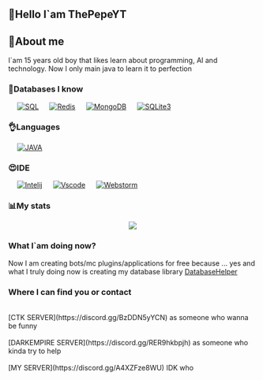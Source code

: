 ## 👋Hello I`am ThePepeYT

## 💁About me
I`am 15 years old boy that likes learn about programming, AI and technology.
Now I only main java to learn it to perfection 

### 📙Databases I know

<p align="left">
  &emsp;
    <a href="https://www.heroku.com/"><img alt="SQL" src="https://img.shields.io/static/v1?label=&message=MySQL(forks)&color=blue"></a>
  &emsp;
    <a href="https://www.heroku.com/"><img alt="Redis" src="https://img.shields.io/static/v1?label=&message=Redis&color=red"></a>  
   &emsp;
   <a href="https://www.heroku.com/"><img alt="MongoDB" src="https://img.shields.io/static/v1?label=&message=MongoDB&color=green"></a>
    &emsp;
      <a href="https://www.heroku.com/"><img alt="SQLite3" src="https://img.shields.io/static/v1?label=&message=SQLite3&color=orange"></a>
 </p>

### 👌Languages
<p align="left">
  &emsp;
    <a href="https://www.heroku.com/"><img alt="JAVA" src="https://img.shields.io/static/v1?label=&message=Java&color=red"></a>
 </p>


### 😍IDE

<p align="left">
  &emsp;
    <a href="https://www.heroku.com/"><img alt="Intelij" src="https://img.shields.io/static/v1?label=&message=Intellij&color=red"></a>
  &emsp;
    <a href="https://www.heroku.com/"><img alt="Vscode" src="https://img.shields.io/static/v1?label=&message=Vscode&color=blue"></a>  
   &emsp;
   <a href="https://www.heroku.com/"><img alt="Webstorm" src="https://img.shields.io/static/v1?label=&message=Webstorm&color=green"></a>  
 </p>

### 📊My stats
<p align="center"><img src="https://github-profile-trophy.vercel.app/?username=ThePepeYT&theme=onedark&margin-w=5&margin-h=5&no-bg=false"></p>

### What I`am doing now?
Now I am creating bots/mc plugins/applications for free because ... yes
and what I truly doing now is creating my database library [DatabaseHelper](https://github.com/ThePepeYT/databasehelper/)

### Where I can find you or contact
<br>
[CTK SERVER](https://discord.gg/BzDDN5yYCN) as someone who wanna be funny
</br>
<br>
[DARKEMPIRE SERVER](https://discord.gg/RER9hkbpjh) as someone who kinda try to help
</br>
<br>
[MY SERVER](https://discord.gg/A4XZFze8WU) IDK who
</br>


